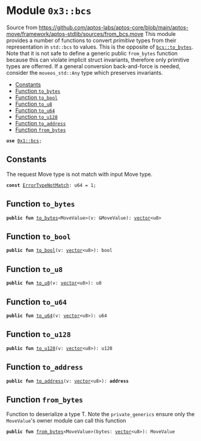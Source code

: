 
<a name="0x3_bcs"></a>

# Module `0x3::bcs`

Source from https://github.com/aptos-labs/aptos-core/blob/main/aptos-move/framework/aptos-stdlib/sources/from_bcs.move
This module provides a number of functions to convert _primitive_ types from their representation in <code>std::bcs</code>
to values. This is the opposite of <code><a href="_to_bytes">bcs::to_bytes</a></code>. Note that it is not safe to define a generic public <code>from_bytes</code>
function because this can violate implicit struct invariants, therefore only primitive types are offerred. If
a general conversion back-and-force is needed, consider the <code>moveos_std::Any</code> type which preserves invariants.


-  [Constants](#@Constants_0)
-  [Function `to_bytes`](#0x3_bcs_to_bytes)
-  [Function `to_bool`](#0x3_bcs_to_bool)
-  [Function `to_u8`](#0x3_bcs_to_u8)
-  [Function `to_u64`](#0x3_bcs_to_u64)
-  [Function `to_u128`](#0x3_bcs_to_u128)
-  [Function `to_address`](#0x3_bcs_to_address)
-  [Function `from_bytes`](#0x3_bcs_from_bytes)


<pre><code><b>use</b> <a href="">0x1::bcs</a>;
</code></pre>



<a name="@Constants_0"></a>

## Constants


<a name="0x3_bcs_ErrorTypeNotMatch"></a>

The request Move type is not match with input Move type.


<pre><code><b>const</b> <a href="bcs.md#0x3_bcs_ErrorTypeNotMatch">ErrorTypeNotMatch</a>: u64 = 1;
</code></pre>



<a name="0x3_bcs_to_bytes"></a>

## Function `to_bytes`



<pre><code><b>public</b> <b>fun</b> <a href="bcs.md#0x3_bcs_to_bytes">to_bytes</a>&lt;MoveValue&gt;(v: &MoveValue): <a href="">vector</a>&lt;u8&gt;
</code></pre>



<a name="0x3_bcs_to_bool"></a>

## Function `to_bool`



<pre><code><b>public</b> <b>fun</b> <a href="bcs.md#0x3_bcs_to_bool">to_bool</a>(v: <a href="">vector</a>&lt;u8&gt;): bool
</code></pre>



<a name="0x3_bcs_to_u8"></a>

## Function `to_u8`



<pre><code><b>public</b> <b>fun</b> <a href="bcs.md#0x3_bcs_to_u8">to_u8</a>(v: <a href="">vector</a>&lt;u8&gt;): u8
</code></pre>



<a name="0x3_bcs_to_u64"></a>

## Function `to_u64`



<pre><code><b>public</b> <b>fun</b> <a href="bcs.md#0x3_bcs_to_u64">to_u64</a>(v: <a href="">vector</a>&lt;u8&gt;): u64
</code></pre>



<a name="0x3_bcs_to_u128"></a>

## Function `to_u128`



<pre><code><b>public</b> <b>fun</b> <a href="bcs.md#0x3_bcs_to_u128">to_u128</a>(v: <a href="">vector</a>&lt;u8&gt;): u128
</code></pre>



<a name="0x3_bcs_to_address"></a>

## Function `to_address`



<pre><code><b>public</b> <b>fun</b> <a href="bcs.md#0x3_bcs_to_address">to_address</a>(v: <a href="">vector</a>&lt;u8&gt;): <b>address</b>
</code></pre>



<a name="0x3_bcs_from_bytes"></a>

## Function `from_bytes`

Function to deserialize a type T.
Note the <code>private_generics</code> ensure only the <code>MoveValue</code>'s owner module can call this function


<pre><code><b>public</b> <b>fun</b> <a href="bcs.md#0x3_bcs_from_bytes">from_bytes</a>&lt;MoveValue&gt;(bytes: <a href="">vector</a>&lt;u8&gt;): MoveValue
</code></pre>
